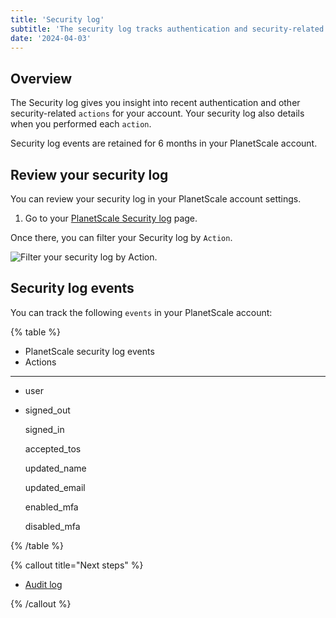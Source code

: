 ```yaml
---
title: 'Security log'
subtitle: 'The security log tracks authentication and security-related actions conducted in your PlanetScale account.'
date: '2024-04-03'
---
```


## Overview

The Security log gives you insight into recent authentication and other security-related `actions` for your account. Your security log also details when you performed each `action`.

Security log events are retained for 6 months in your PlanetScale account.

## Review your security log

You can review your security log in your PlanetScale account settings.

1. Go to your [PlanetScale Security log](https://app.planetscale.com/settings/security-log) page.

Once there, you can filter your Security log by `Action`.

![Filter your security log by Action.](/assets/docs/concepts/security-log/filter.png)

## Security log events

You can track the following `events` in your PlanetScale account:

{% table %}

- PlanetScale security log events
- Actions

---

- user
- signed_out

  signed_in

  accepted_tos

  updated_name

  updated_email

  enabled_mfa

  disabled_mfa

{% /table %}

{% callout title="Next steps" %}

- [Audit log](/docs/concepts/audit-log)

{% /callout %}

